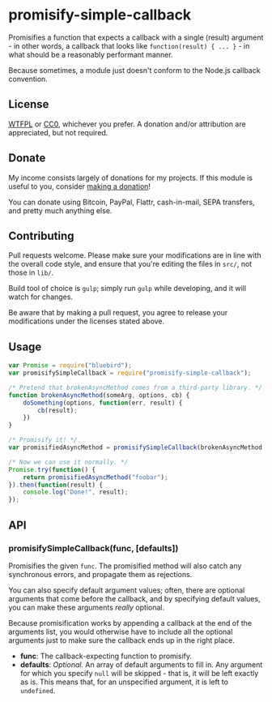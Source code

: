 # promisify-simple-callback

Promisifies a function that expects a callback with a single (result) argument - in other words, a callback that looks like `function(result) { ... }` - in what should be a reasonably performant manner.

Because sometimes, a module just doesn't conform to the Node.js callback convention.

## License

[WTFPL](http://www.wtfpl.net/txt/copying/) or [CC0](https://creativecommons.org/publicdomain/zero/1.0/), whichever you prefer. A donation and/or attribution are appreciated, but not required.

## Donate

My income consists largely of donations for my projects. If this module is useful to you, consider [making a donation](http://cryto.net/~joepie91/donate.html)!

You can donate using Bitcoin, PayPal, Flattr, cash-in-mail, SEPA transfers, and pretty much anything else.

## Contributing

Pull requests welcome. Please make sure your modifications are in line with the overall code style, and ensure that you're editing the files in `src/`, not those in `lib/`.

Build tool of choice is `gulp`; simply run `gulp` while developing, and it will watch for changes.

Be aware that by making a pull request, you agree to release your modifications under the licenses stated above.

## Usage

```javascript
var Promise = require("bluebird");
var promisifySimpleCallback = require("promisify-simple-callback");

/* Pretend that brokenAsyncMethod comes from a third-party library. */
function brokenAsyncMethod(someArg, options, cb) {
	doSomething(options, function(err, result) {
		cb(result);
	})
}

/* Promisify it! */
var promisifiedAsyncMethod = promisifySimpleCallback(brokenAsyncMethod, [null, {}]);

/* Now we can use it normally. */
Promise.try(function() {
	return promisifiedAsyncMethod("foobar");
}).then(function(result) {
	console.log("Done!", result);
});
```

## API

### promisifySimpleCallback(func, [defaults])

Promisifies the given `func`. The promisified method will also catch any synchronous errors, and propagate them as rejections.

You can also specify default argument values; often, there are optional arguments that come before the callback, and by specifying default values, you can make these arguments *really* optional.

Because promisification works by appending a callback at the end of the arguments list, you would otherwise have to include all the optional arguments just to make sure the callback ends up in the right place.

* __func__: The callback-expecting function to promisify.
* __defaults__: *Optional.* An array of default arguments to fill in. Any argument for which you specify `null` will be skipped - that is, it will be left exactly as is. This means that, for an unspecified argument, it is left to `undefined`.
